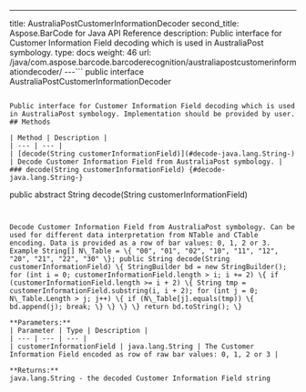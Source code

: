 ---
title: AustraliaPostCustomerInformationDecoder
second_title: Aspose.BarCode for Java API Reference
description: Public interface for Customer Information Field decoding which is used in AustraliaPost symbology.
type: docs
weight: 46
url: /java/com.aspose.barcode.barcoderecognition/australiapostcustomerinformationdecoder/
---```
public interface AustraliaPostCustomerInformationDecoder
```

Public interface for Customer Information Field decoding which is used in AustraliaPost symbology. Implementation should be provided by user.
## Methods

| Method | Description |
| --- | --- |
| [decode(String customerInformationField)](#decode-java.lang.String-) | Decode Customer Information Field from AustraliaPost symbology. |
### decode(String customerInformationField) {#decode-java.lang.String-}
```
public abstract String decode(String customerInformationField)
```


Decode Customer Information Field from AustraliaPost symbology. Can be used for different data interpretation from NTable and CTable encoding. Data is provided as a row of bar values: 0, 1, 2 or 3. Example String[] N\_Table = \{ "00", "01", "02", "10", "11", "12", "20", "21", "22", "30" \}; public String decode(String customerInformationField) \{ StringBuilder bd = new StringBuilder(); for (int i = 0; customerInformationField.length > i; i += 2) \{ if (customerInformationField.length >= i + 2) \{ String tmp = customerInformationField.substring(i, i + 2); for (int j = 0; N\_Table.Length > j; j++) \{ if (N\_Table[j].equals(tmp)) \{ bd.append(j); break; \} \} \} \} return bd.toString(); \}

**Parameters:**
| Parameter | Type | Description |
| --- | --- | --- |
| customerInformationField | java.lang.String | The Customer Information Field encoded as row of raw bar values: 0, 1, 2 or 3 |

**Returns:**
java.lang.String - the decoded Customer Information Field string
